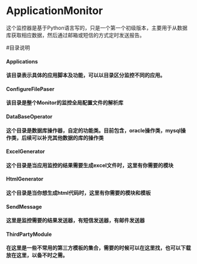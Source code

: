 # ApplicationMonitor
这个监控器是基于Python语言写的，只是一个第一个初级版本，主要用于从数据库获取相应数据，然后通过邮箱或短信的方式定时发送报告。

#目录说明
#### Applications 

**该目录表示具体的应用脚本及功能，可以以目录区分监控不同的应用。** 

#### ConfigureFilePaser 

**该目录是整个Monitor的监控全局配置文件的解析库**

#### DataBaseOperator 

**这个目录是数据库操作器，自定的功能类。目前包含，oracle操作类，mysql操作类，后续可以补充其他数据的库的操作类**

#### ExcelGenerator

**这个目录是当应用监控的结果需要生成excel文件时，这里有你需要的模块** 	
#### HtmlGenerator	
**这个目录是当你想生成html代码时，这里有你需要的模块和模板**

#### SendMessage 
**这里是监控需要的结果发送器，有短信发送器，有邮件发送器**

#### ThirdPartyModule
**在这里是一些不常用的第三方模板的集合，需要的时候可以在这里找，也可以下载放在这里，以备不时之需。**
